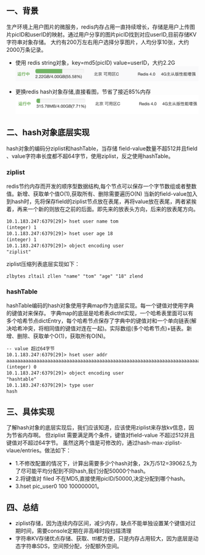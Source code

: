 ## 一、背景
 生产环境上用户图片的微服务，redis内存占用一直持续增长，存储是用户上传图片picID和userID的映射。通过用户分享的图片picID找到对应userID,目前存储KV 字符串对象存储。
 大约有200万左右用户选择分享图片，人均分享10张，大约2000万条记录。
 
 * 使用 redis string对象，key=md5(picID) value=userID，大约2.2G
![2.2g](https://github.com/kgtom/back-end/blob/master/pic/2.2g.png)
 
 * 更换redis hash对象存储,直接看图，节省了接近85%内存
![315m](https://github.com/kgtom/back-end/blob/master/pic/315m.png) 
 
 ## 二、hash对象底层实现
  hash对象的编码分ziplist和hashTable，当存储 field-value数量不超512并且field 、value字符串长度都不超64字节，使用ziplist，反之使用hashTable。
 ### ziplist
  redis节约内存而开发的顺序型数据结构,每个节点可以保存一个字节数组或者整数值。新增、获取单个值O(1),获取所有、删除需要遍历O(N)
  当新的field-value加入到hash时，先将保存field的ziplist节点放在表尾，再将value放在表尾，两者紧挨着，再来一个新的则放在之前的后面。即先来的放表头方向，后来的放表尾方向。
~~~ 
10.1.183.247:6379[29]> hset user name tom
(integer) 1
10.1.183.247:6379[29]> hset user age 18
(integer) 1
10.1.183.247:6379[29]> object encoding user
"ziplist"
~~~
ziplist压缩列表底层实现如下：
 ~~~
 zlbytes zltail zllen "name" "tom" "age" "18" zlend
 ~~~
 
 ### hashTable
 hashTable编码的hash对象使用字典map作为底层实现。每一个键值对使用字典的键值对来保存。
 字典map的底层是哈希表dictht实现，一个哈希表里面可以有多个哈希节点dictEntry，每个哈希节点保存了字典中的键值对和一个单向链表(解决哈希冲突，将相同值的键值对连在一起)。实际数组(多个哈希节点)+链表。新增、删除、获取单个O(1)，获取所有O(N)。
 ~~~
 -- value 超过64字节
 10.1.183.247:6379[29]> hset user addr aaaaaaaaaaaaaaaaaaaaaaaaaaaaaaaaaaaaaaaaaaaaaaaaaaaaaaaaaaaaaaaaaaaaaaaaa
(integer) 0
10.1.183.247:6379[29]> object encoding user
"hashtable"
10.1.183.247:6379[29]> type user
hash
 ~~~
 
  ## 三、具体实现
  
  了解hash对象的底层实现后，我们应该知道，应该使用ziplist来存放kv信息，因为节省内存啊。
  但ziplist 需要满足两个条件，键值对field-value 不超过512并且键值对不超过64字节。
  虽然这两个值是可修改的，通过hash-max-ziplist-vlaue/entries。做法如下：
  * 1.不修改配置的情况下，计算出需要多少个hash对象，2k万/512=39062.5,为了尽可能平均分配到不同hash,我们分配50000个hash。
  * 2.将键值对 filed 不在MD5,直接使用picID/50000,决定分配到哪个hash。
  * 3.hset pic_user0 100 100000001。
  
  ## 四、总结
  * ziplist存储，因为连续内存区间，减少内存，缺点不能单独设置某个键值对过期时间，需要console定期在非高峰时段扫描清理
  * 字符串KV存储优点存储、获取、ttl都方便，只是内存占用较大，因为底层是动态字符串SDS，空间预分配，分配额外空间。
